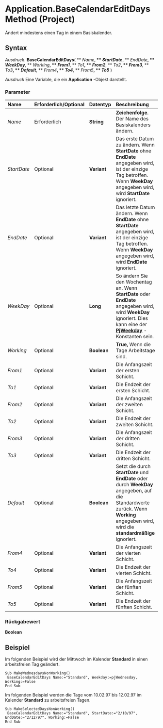 
# Application.BaseCalendarEditDays Method (Project)

Ändert mindestens einen Tag in einem Basiskalender.


## Syntax

 _Ausdruck_. **BaseCalendarEditDays**( ** _Name_**, ** _StartDate_**, ** _EndDate_**, ** _WeekDay_**, ** _Working_**, ** _From1_**, ** _To1_**, ** _From2_**, ** _To2_**, ** _From3_**, ** _To3_**, ** _Default_**, ** _From4_**, ** _To4_**, ** _From5_**, ** _To5_** )

 _Ausdruck_ Eine Variable, die ein **Application** -Objekt darstellt.


### Parameter



|**Name**|**Erforderlich/Optional**|**Datentyp**|**Beschreibung**|
|:-----|:-----|:-----|:-----|
| _Name_|Erforderlich|**String**|**Zeichenfolge**. Der Name des Basiskalenders ändern.|
| _StartDate_|Optional|**Variant**|Das erste Datum zu ändern. Wenn  **StartDate** ohne **EndDate** angegeben wird, ist der einzige Tag betroffen. Wenn **WeekDay** angegeben wird, wird **StartDate** ignoriert.|
| _EndDate_|Optional|**Variant**|Das letzte Datum ändern. Wenn  **EndDate** ohne **StartDate** angegeben wird, ist der einzige Tag betroffen. Wenn **WeekDay** angegeben wird, wird **EndDate** ignoriert.|
| _WeekDay_|Optional|**Long**|So ändern Sie den Wochentag an. Wenn  **StartDate** oder **EndDate** angegeben wird, wird **WeekDay** ignoriert. Dies kann eine der **[PjWeekday](02572463-5e6d-e62e-6776-2e24359980aa.md)** -Konstanten sein.|
| _Working_|Optional|**Boolean**|**True,** Wenn die Tage Arbeitstage sind.|
| _From1_|Optional|**Variant**|Die Anfangszeit der ersten Schicht.|
| _To1_|Optional|**Variant**|Die Endzeit der ersten Schicht.|
| _From2_|Optional|**Variant**|Die Anfangszeit der zweiten Schicht.|
| _To2_|Optional|**Variant**|Die Endzeit der zweiten Schicht.|
| _From3_|Optional|**Variant**|Die Anfangszeit der dritten Schicht.|
| _To3_|Optional|**Variant**|Die Endzeit der dritten Schicht.|
| _Default_|Optional|**Boolean**|Setzt die durch  **StartDate** und **EndDate** oder durch **WeekDay** angegeben, auf die Standardwerte zurück. Wenn **Working** angegeben wird, wird die **standardmäßige** ignoriert.|
| _From4_|Optional|**Variant**|Die Anfangszeit der vierten Schicht.|
| _To4_|Optional|**Variant**|Die Endzeit der vierten Schicht.|
| _From5_|Optional|**Variant**|Die Anfangszeit der fünften Schicht.|
| _To5_|Optional|**Variant**|Die Endzeit der fünften Schicht.|

### Rückgabewert

 **Boolean**


## Beispiel

Im folgenden Beispiel wird der Mittwoch im Kalender  **Standard** in einen arbeitsfreien Tag geändert.


```
Sub MakeWednesdaysNonWorking() 
 BaseCalendarEditDays Name:="Standard", Weekday:=pjWednesday, Working:=False 
End Sub
```

Im folgenden Beispiel werden die Tage vom 10.02.97 bis 12.02.97 im Kalender  **Standard** zu arbeitsfreien Tagen.




```
Sub MakeSelectedDaysNonWorking() 
 BaseCalendarEditDays Name:="Standard", StartDate:="2/10/97", EndDate:="2/12/97", Working:=False 
End Sub
```


